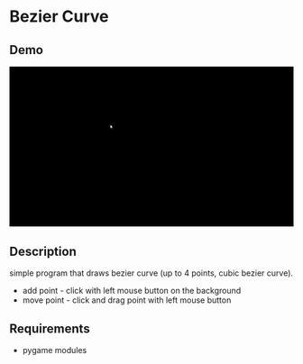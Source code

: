 # Bezier Curve

## Demo

![](https://github.com/RealBot2/bezier-curve/blob/main/bezier-curve.gif)

## Description

simple program that draws bezier curve (up to 4 points, cubic bezier curve).

* add point - click with left mouse button on the background
* move point - click and drag point with left mouse button

## Requirements

* pygame modules
